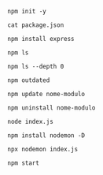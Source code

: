 ```
npm init -y
```

```
cat package.json
```

```
npm install express
```

```
npm ls
```

```
npm ls --depth 0
```

```
npm outdated
```

```
npm update nome-modulo
```

```
npm uninstall nome-modulo
```

```
node index.js
```

```
npm install nodemon -D
```

```
npx nodemon index.js
```

```
npm start
```